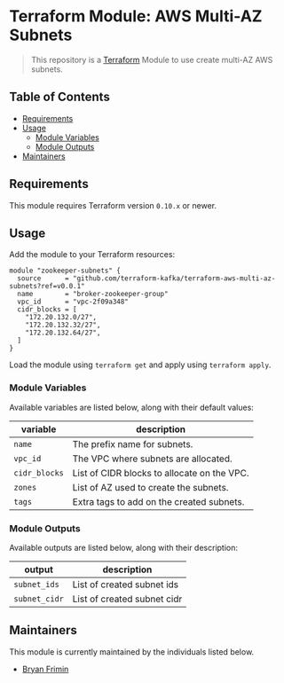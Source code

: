 # Terraform Module: AWS Multi-AZ Subnets

> This repository is a [Terraform](https://terraform.io/) Module to use create multi-AZ AWS subnets.

## Table of Contents

- [Requirements](#requirements)
- [Usage](#usage)
  - [Module Variables](#module-variables)
  - [Module Outputs](#module-variables)
- [Maintainers](#maintainers)

## Requirements

This module requires Terraform version `0.10.x` or newer.

## Usage

Add the module to your Terraform resources:

```hcl
module "zookeeper-subnets" {
  source      = "github.com/terraform-kafka/terraform-aws-multi-az-subnets?ref=v0.0.1"
  name        = "broker-zookeeper-group"
  vpc_id      = "vpc-2f09a348"
  cidr_blocks = [
    "172.20.132.0/27",
    "172.20.132.32/27",
    "172.20.132.64/27",
  ]
}
```

Load the module using `terraform get` and apply using `terraform apply`.

### Module Variables

Available variables are listed below, along with their default values:

| variable      | description                                 |
|---------------|---------------------------------------------|
| `name`        | The prefix name for subnets.                |
| `vpc_id`      | The VPC where subnets are allocated.        |
| `cidr_blocks` | List of CIDR blocks to allocate on the VPC. |
| `zones`       | List of AZ used to create the subnets.      |
| `tags`        | Extra tags to add on the created subnets.   |

### Module Outputs

Available outputs are listed below, along with their description:

| output         | description                 |
|----------------|-----------------------------|
| `subnet_ids`   | List of created subnet ids  |
| `subnet_cidr`  | List of created subnet cidr |

## Maintainers

This module is currently maintained by the individuals listed below.

- [Bryan Frimin](https://github.com/gearnode)
